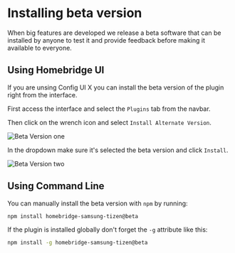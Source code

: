 # Installing beta version

When big features are developed we release a beta software that can be installed by anyone to test it and provide feedback before making it available to everyone.

## Using Homebridge UI

If you are unsing Config UI X you can install the beta version of the plugin right from the interface.

First access the interface and select the `Plugins` tab from the navbar.

Then click on the wrench icon and select `Install Alternate Version`.

![Beta Version one](~@images/extra.beta-one.png)

In the dropdown make sure it's selected the beta version and click `Install`.

![Beta Version two](~@images/extra.beta-two.png)

## Using Command Line

You can manually install the beta version with `npm` by running:

``` bash
npm install homebridge-samsung-tizen@beta
```

If the plugin is installed globally don't forget the `-g` attribute like this:

``` bash
npm install -g homebridge-samsung-tizen@beta
```

